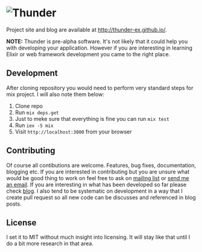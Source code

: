 ![Thunder](https://raw.github.com/thunder-ex/thunder-ex.github.io/master/images/logo.png)
=========

Project site and blog are available at http://thunder-ex.github.io/.

**NOTE:** Thunder is pre-alpha software. It's not likely that it could help you with developing your application. However if you are interesting in learning Elixir or web framework development you came to the right place.

## Development

After cloning repository you would need to perform very standard steps for mix project. I will also note them below:

1. Clone repo
2. Run `mix deps.get`
3. Just to meke sure that everything is fine you can run `mix test`
3. Run `iex -S mix`
4. Visit `http://localhost:3000` from your browser

## Contributing

Of course all contibutions are welcome. Features, bug fixes, documentation, blogging etc. If you are interested in contributing but you are unsure what would be good thing to work on feel free to ask on [mailing list](https://groups.google.com/forum/#!forum/thunder-talk) or [send me an email](https://github.com/darkofabijan). If you are interesting in what has been developed so far please check [blog](http://thunder-ex.github.io/). I also tend to be systematic on development in a way that I create pull request so all new code can be discusses and referenced in blog posts. 

## License

I set it to MIT without much insight into licensing. It will stay like that until I do a bit more research in that area.
